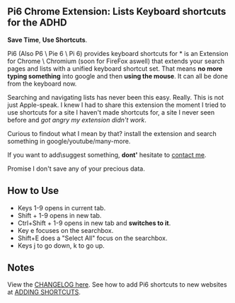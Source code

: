 ## Pi6 Chrome Extension: Lists Keyboard shortcuts for the ADHD
**Save Time**, **Use Shortcuts**.

Pi6 (Also P6 \ Pie 6 \ Pi 6) provides keyboard shortcuts for * is an Extension for Chrome \ Chromium (soon for FireFox aswell) that extends your search pages and lists with a unified keyboard shortcut set. That means **no more typing something** into google and then **using the mouse**. It can all be done from the keyboard now.

Searching and navigating lists has never been this easy. Really. This is not just Apple-speak.
I knew I had to share this extension the moment I tried to use shortcuts for a site I haven't made shortcuts for, a site I never seen before and *got angry my extension didn't work*.

Curious to findout what I mean by that? install the extension and search something in google/youtube/many-more.

If you want to add\suggest something, **dont'** hesitate to [contact me](364saga@gmail.com).

Promise I don't save any of your precious data.

## How to Use
- Keys 1-9 opens in current tab.
- Shift + 1-9 opens in new tab.
- Ctrl+Shift + 1-9 opens in new tab and **switches to it**.
- Key e focuses on the searchbox.
- Shift+E does a "Select All" focus on the searchbox.
- Keys j to go down, k to go up.

## Notes
View the [CHANGELOG here](https://github.com/wildeyes/Pi6/master/CHANGELOG.md).
See how to add Pi6 shortcuts to new websites at [ADDING SHORTCUTS](https://github.com/wildeyes/Pi6/master/ADDINGSHORTCUTS.md).